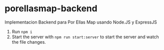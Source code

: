 # porellasmap-backend
Implementacion Backend para Por Ellas Map usando Node.JS y ExpressJS

1) Run ```npm i```
2) Start the server with ```npm run start:server``` to start the server and watch the file changes.

